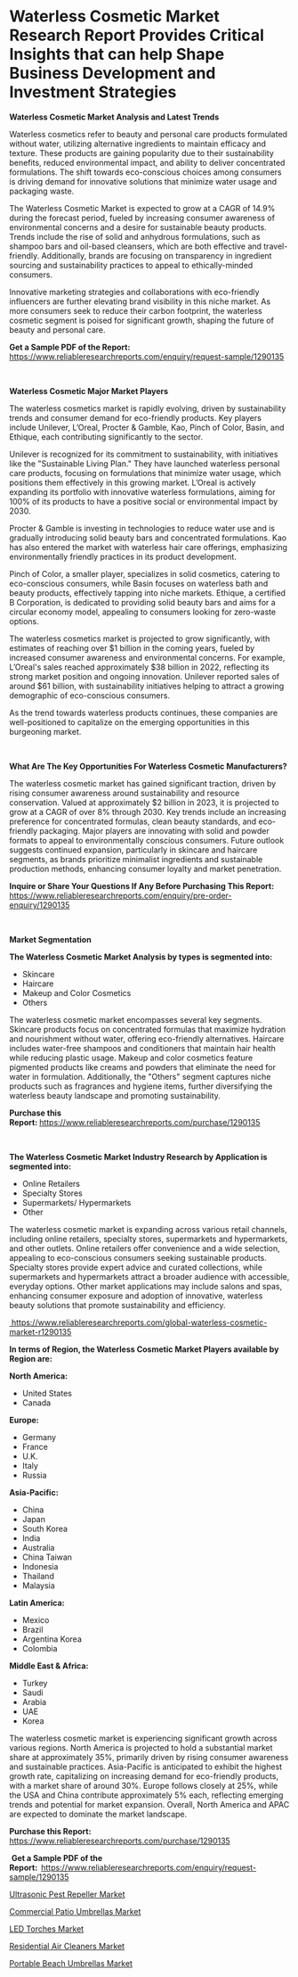 <p><h1>Waterless Cosmetic Market Research Report Provides Critical Insights that can help Shape Business Development and Investment Strategies</h1></p><p><strong>Waterless Cosmetic Market Analysis and Latest Trends</strong></p>
<p><p>Waterless cosmetics refer to beauty and personal care products formulated without water, utilizing alternative ingredients to maintain efficacy and texture. These products are gaining popularity due to their sustainability benefits, reduced environmental impact, and ability to deliver concentrated formulations. The shift towards eco-conscious choices among consumers is driving demand for innovative solutions that minimize water usage and packaging waste.</p><p>The Waterless Cosmetic Market is expected to grow at a CAGR of 14.9% during the forecast period, fueled by increasing consumer awareness of environmental concerns and a desire for sustainable beauty products. Trends include the rise of solid and anhydrous formulations, such as shampoo bars and oil-based cleansers, which are both effective and travel-friendly. Additionally, brands are focusing on transparency in ingredient sourcing and sustainability practices to appeal to ethically-minded consumers.</p><p>Innovative marketing strategies and collaborations with eco-friendly influencers are further elevating brand visibility in this niche market. As more consumers seek to reduce their carbon footprint, the waterless cosmetic segment is poised for significant growth, shaping the future of beauty and personal care.</p></p>
<p><strong>Get a Sample PDF of the Report:&nbsp;</strong> <a href="https://www.reliableresearchreports.com/enquiry/request-sample/1290135?utm_campaign=102&utm_medium=2&utm_source=Github&utm_content=ia&utm_term=04042025&utm_id=waterless-cosmetic">https://www.reliableresearchreports.com/enquiry/request-sample/1290135</a></p>
<p>&nbsp;</p>
<p><strong>Waterless Cosmetic Major Market Players</strong></p>
<p><p>The waterless cosmetics market is rapidly evolving, driven by sustainability trends and consumer demand for eco-friendly products. Key players include Unilever, L’Oreal, Procter & Gamble, Kao, Pinch of Color, Basin, and Ethique, each contributing significantly to the sector.</p><p>Unilever is recognized for its commitment to sustainability, with initiatives like the "Sustainable Living Plan." They have launched waterless personal care products, focusing on formulations that minimize water usage, which positions them effectively in this growing market. L’Oreal is actively expanding its portfolio with innovative waterless formulations, aiming for 100% of its products to have a positive social or environmental impact by 2030.</p><p>Procter & Gamble is investing in technologies to reduce water use and is gradually introducing solid beauty bars and concentrated formulations. Kao has also entered the market with waterless hair care offerings, emphasizing environmentally friendly practices in its product development.</p><p>Pinch of Color, a smaller player, specializes in solid cosmetics, catering to eco-conscious consumers, while Basin focuses on waterless bath and beauty products, effectively tapping into niche markets. Ethique, a certified B Corporation, is dedicated to providing solid beauty bars and aims for a circular economy model, appealing to consumers looking for zero-waste options.</p><p>The waterless cosmetics market is projected to grow significantly, with estimates of reaching over $1 billion in the coming years, fueled by increased consumer awareness and environmental concerns. For example, L’Oreal's sales reached approximately $38 billion in 2022, reflecting its strong market position and ongoing innovation. Unilever reported sales of around $61 billion, with sustainability initiatives helping to attract a growing demographic of eco-conscious consumers. </p><p>As the trend towards waterless products continues, these companies are well-positioned to capitalize on the emerging opportunities in this burgeoning market.</p></p>
<p>&nbsp;</p>
<p><strong>What Are The Key Opportunities For Waterless Cosmetic Manufacturers?</strong></p>
<p><p>The waterless cosmetic market has gained significant traction, driven by rising consumer awareness around sustainability and resource conservation. Valued at approximately $2 billion in 2023, it is projected to grow at a CAGR of over 8% through 2030. Key trends include an increasing preference for concentrated formulas, clean beauty standards, and eco-friendly packaging. Major players are innovating with solid and powder formats to appeal to environmentally conscious consumers. Future outlook suggests continued expansion, particularly in skincare and haircare segments, as brands prioritize minimalist ingredients and sustainable production methods, enhancing consumer loyalty and market penetration.</p></p>
<p><strong>Inquire or Share Your Questions If Any Before Purchasing This Report:</strong> <a href="https://www.reliableresearchreports.com/enquiry/pre-order-enquiry/1290135?utm_campaign=102&utm_medium=2&utm_source=Github&utm_content=ia&utm_term=04042025&utm_id=waterless-cosmetic">https://www.reliableresearchreports.com/enquiry/pre-order-enquiry/1290135</a></p>
<p>&nbsp;</p>
<p><strong>Market Segmentation</strong></p>
<p><strong>The Waterless Cosmetic Market Analysis by types is segmented into:</strong></p>
<p><ul><li>Skincare</li><li>Haircare</li><li>Makeup and Color Cosmetics</li><li>Others</li></ul></p>
<p><p>The waterless cosmetic market encompasses several key segments. Skincare products focus on concentrated formulas that maximize hydration and nourishment without water, offering eco-friendly alternatives. Haircare includes water-free shampoos and conditioners that maintain hair health while reducing plastic usage. Makeup and color cosmetics feature pigmented products like creams and powders that eliminate the need for water in formulation. Additionally, the "Others" segment captures niche products such as fragrances and hygiene items, further diversifying the waterless beauty landscape and promoting sustainability.</p></p>
<p><strong>Purchase this Report:&nbsp;</strong><a href="https://www.reliableresearchreports.com/purchase/1290135?utm_campaign=102&utm_medium=2&utm_source=Github&utm_content=ia&utm_term=04042025&utm_id=waterless-cosmetic">https://www.reliableresearchreports.com/purchase/1290135</a></p>
<p>&nbsp;</p>
<p><strong>The Waterless Cosmetic Market Industry Research by Application is segmented into:</strong></p>
<p><ul><li>Online Retailers</li><li>Specialty Stores</li><li>Supermarkets/ Hypermarkets</li><li>Other</li></ul></p>
<p><p>The waterless cosmetic market is expanding across various retail channels, including online retailers, specialty stores, supermarkets and hypermarkets, and other outlets. Online retailers offer convenience and a wide selection, appealing to eco-conscious consumers seeking sustainable products. Specialty stores provide expert advice and curated collections, while supermarkets and hypermarkets attract a broader audience with accessible, everyday options. Other market applications may include salons and spas, enhancing consumer exposure and adoption of innovative, waterless beauty solutions that promote sustainability and efficiency.</p></p>
<p><a href="https://www.reliableresearchreports.com/global-waterless-cosmetic-market-r1290135?utm_campaign=102&utm_medium=2&utm_source=Github&utm_content=ia&utm_term=04042025&utm_id=waterless-cosmetic">&nbsp;https://www.reliableresearchreports.com/global-waterless-cosmetic-market-r1290135</a></p>
<p><strong>In terms of Region, the Waterless Cosmetic Market Players available by Region are:</strong></p>
<p>
    <p> <strong> North America: </strong>
        <ul>
            <li>United States</li>
            <li>Canada</li>
        </ul>
        </p> 
    <p> <strong> Europe: </strong>
        <ul>
            <li>Germany</li>
            <li>France</li>
            <li>U.K.</li>
            <li>Italy</li>
            <li>Russia</li>
        </ul>
        </p> 
    <p> <strong> Asia-Pacific: </strong>
        <ul>
            <li>China</li>
            <li>Japan</li>
            <li>South Korea</li>
            <li>India</li>
            <li>Australia</li>
            <li>China Taiwan</li>
            <li>Indonesia</li>
            <li>Thailand</li>
            <li>Malaysia</li>
        </ul>
        </p> 
    <p> <strong> Latin America: </strong>
        <ul>
            <li>Mexico</li>
            <li>Brazil</li>
            <li>Argentina Korea</li>
            <li>Colombia</li>
        </ul>
        </p> 
    <p> <strong> Middle East & Africa: </strong>
        <ul>
            <li>Turkey</li>
            <li>Saudi</li>
            <li>Arabia</li>
            <li>UAE</li>
            <li>Korea</li>
        </ul>
    </p>
    </p>
<p><p>The waterless cosmetic market is experiencing significant growth across various regions. North America is projected to hold a substantial market share at approximately 35%, primarily driven by rising consumer awareness and sustainable practices. Asia-Pacific is anticipated to exhibit the highest growth rate, capitalizing on increasing demand for eco-friendly products, with a market share of around 30%. Europe follows closely at 25%, while the USA and China contribute approximately 5% each, reflecting emerging trends and potential for market expansion. Overall, North America and APAC are expected to dominate the market landscape.</p></p>
<p><strong>Purchase this Report: </strong><a href="https://www.reliableresearchreports.com/purchase/1290135?utm_campaign=102&utm_medium=2&utm_source=Github&utm_content=ia&utm_term=04042025&utm_id=waterless-cosmetic">https://www.reliableresearchreports.com/purchase/1290135</a></p>
<p>&nbsp;<strong>Get a Sample PDF of the Report:&nbsp;&nbsp;</strong><a href="https://www.reliableresearchreports.com/enquiry/request-sample/1290135?utm_campaign=102&utm_medium=2&utm_source=Github&utm_content=ia&utm_term=04042025&utm_id=waterless-cosmetic">https://www.reliableresearchreports.com/enquiry/request-sample/1290135</a></p>
<p><strong></strong></p>
<p><p><a href="https://github.com/dringmurza6r/Market-Research-Report-List-1/blob/main/ultrasonic-pest-repeller-market.md?utm_campaign=102&utm_medium=2&utm_source=Github&utm_content=ia&utm_term=04042025&utm_id=waterless-cosmetic">Ultrasonic Pest Repeller Market</a></p><p><a href="https://github.com/gasikcalbos8/Market-Research-Report-List-1/blob/main/commercial-patio-umbrellas-market.md?utm_campaign=102&utm_medium=2&utm_source=Github&utm_content=ia&utm_term=04042025&utm_id=waterless-cosmetic">Commercial Patio Umbrellas Market</a></p><p><a href="https://github.com/abdhsheila7/Market-Research-Report-List-1/blob/main/led-torches-market.md?utm_campaign=102&utm_medium=2&utm_source=Github&utm_content=ia&utm_term=04042025&utm_id=waterless-cosmetic">LED Torches Market</a></p><p><a href="https://github.com/ubavicachida/Market-Research-Report-List-1/blob/main/residential-air-cleaners-market.md?utm_campaign=102&utm_medium=2&utm_source=Github&utm_content=ia&utm_term=04042025&utm_id=waterless-cosmetic">Residential Air Cleaners Market</a></p><p><a href="https://github.com/vaduzunny/Market-Research-Report-List-1/blob/main/portable-beach-umbrellas-market.md?utm_campaign=102&utm_medium=2&utm_source=Github&utm_content=ia&utm_term=04042025&utm_id=waterless-cosmetic">Portable Beach Umbrellas Market</a></p></p>